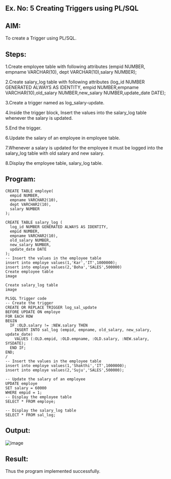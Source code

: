 ## Ex. No: 5 Creating Triggers using PL/SQL
## AIM:
To create a Trigger using PL/SQL.

## Steps:
1.Create employee table with following attributes (empid NUMBER, empname VARCHAR(10), dept VARCHAR(10),salary NUMBER);

2.Create salary_log table with following attributes (log_id NUMBER GENERATED ALWAYS AS IDENTITY, empid NUMBER,empname VARCHAR(10),old_salary NUMBER,new_salary NUMBER,update_date DATE);

3.Create a trigger named as log_salary-update.

4.Inside the trigger block, Insert the values into the salary_log table whenever the salary is updated.

5.End the trigger.

6.Update the salary of an employee in employee table.

7.Whenever a salary is updated for the employee it must be logged into the salary_log table with old salary and new salary.

8.Display the employee table, salary_log table.

## Program:
```
CREATE TABLE employe(
  empid NUMBER,
  empname VARCHAR2(10),
  dept VARCHAR2(10),
  salary NUMBER
);

CREATE TABLE salary_log (
  log_id NUMBER GENERATED ALWAYS AS IDENTITY,
  empid NUMBER,
  empname VARCHAR2(10),
  old_salary NUMBER,
  new_salary NUMBER,
  update_date DATE
);
-- Insert the values in the employee table
insert into employe values(1,'Kar','IT',1000000);
insert into employe values(2,'Boha','SALES',500000)
Create employee table
image

Create salary_log table
image

PLSQL Trigger code
-- Create the trigger
CREATE OR REPLACE TRIGGER log_sal_update
BEFORE UPDATE ON employe
FOR EACH ROW
BEGIN
  IF :OLD.salary != :NEW.salary THEN
    INSERT INTO sal_log (empid, empname, old_salary, new_salary, update_date)
    VALUES (:OLD.empid, :OLD.empname, :OLD.salary, :NEW.salary, SYSDATE);
  END IF;
END;
/
-- Insert the values in the employee table
insert into employe values(1,'Shakthi','IT',1000000);
insert into employe values(2,'Suju','SALES',500000);

-- Update the salary of an employee
UPDATE employe
SET salary = 60000
WHERE empid = 1;
-- Display the employee table
SELECT * FROM employe;

-- Display the salary_log table
SELECT * FROM sal_log;
```
## Output:
![image](https://github.com/Niroshassithanathan/Ex-No-5-Creating-Triggers-using-PL-SQL/assets/121418437/fb03c599-e2e1-4aef-820f-b5e80293b866)

## Result:
Thus the program implemented successfully.
